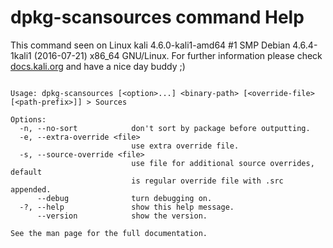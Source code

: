 # dpkg-scansources command Help
 
 This command seen on Linux kali 4.6.0-kali1-amd64 #1 SMP Debian 4.6.4-1kali1 (2016-07-21) x86_64 GNU/Linux. For further information please check [docs.kali.org](docs.kali.org) and have a nice day buddy ;) 

~~~

Usage: dpkg-scansources [<option>...] <binary-path> [<override-file> [<path-prefix>]] > Sources

Options:
  -n, --no-sort            don't sort by package before outputting.
  -e, --extra-override <file>
                           use extra override file.
  -s, --source-override <file>
                           use file for additional source overrides, default
                           is regular override file with .src appended.
      --debug              turn debugging on.
  -?, --help               show this help message.
      --version            show the version.

See the man page for the full documentation.

~~~
